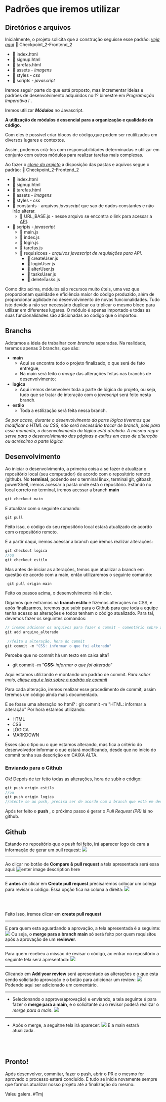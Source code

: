 # Padrões que iremos utilizar


## Diretórios e arquivos

Inicialmente, o projeto solicita que a construção seguisse esse padrão:
[*veja aqui*](https://github.com/PedagogiaDHBrasil/DH-FrontEnd2-ToDoApp-ProjetoBase)
:open_file_folder: Checkpoint_2-Frontend_2
- :page_facing_up: index.html
- :page_facing_up: signup.html
- :page_facing_up: tarefas.html
- :open_file_folder: assets  - *imagens*
- :open_file_folder: styles - *css*
- :open_file_folder: scripts - *javascript*


Iremos seguir parte do que está proposto, mas incrementar ideias e padrões de desenvolvimento adquiridos no 1º bimestre em *Programação Imperativa I* .

 Iremos utilizar ***Módulos*** no Javascript.

**A utilização de módulos é essencial para a organização e qualidade do código.**

Com eles é possível criar blocos de código,que podem ser reutilizados em diversos lugares e contextos.

Assim, podemos criá-los com responsabilidades determinadas e utilizar em conjunto com outros módulos para realizar tarefas mais complexas.

Ao fazer o [*clone do projeto*](https://github.com/DH-Checkpoints/Checkpoint_2-FrontEnd_2) a disposição das pastas e aquivos segue o padrão:
:open_file_folder: Checkpoint_2-Frontend_2
- :page_facing_up: index.html
- :page_facing_up: signup.html
- :page_facing_up: tarefas.html
- :file_folder: assets  - *imagens*
- :file_folder: styles - *css*
- :open_file_folder: constants - arquivos *javascript* que sao de dados constantes e não irão alterar.
	- :page_facing_up: URL_BASE.js - nesse arquivo se encontra o link para acessar a [API](https://ctd-todo-api.herokuapp.com/#/users/getMe).
- :open_file_folder: scripts - *javascript*
	- :page_facing_up: main.js
	- :page_facing_up: index.js
	- :page_facing_up: login.js
	- :page_facing_up: tarefas.js
	- :open_file_folder: requisicoes - *arquivos javascript de requisições para API*.
	 	- :page_facing_up: createUser.js
	 	-  :page_facing_up: loginUser.js
	 	-  :page_facing_up: alterUser.js
	 	- :page_facing_up: tasksUser.js	 	
	 	- :page_facing_up: deleteTasks.js

Como dito acima, módulos são recursos muito úteis, uma vez que proporcionam qualidade e eficiência maior do código produzido, além de proporcionar agilidade no desenvolvimento de novas funcionalidades. Tudo isto devido a não ser necessário duplicar ou triplicar o mesmo bloco para utilizar em diferentes lugares. O módulo é apenas importado e todas as suas funcionalidades são adicionadas ao código que o importou.

## Branchs

Adotamos a ideia de trabalhar com *branchs* separadas. 
Na realidade, teremos apenas 3 branchs, que são:

- **main**
	- Aqui se encontra todo o projeto finalizado, o que será de fato entregue;
	- Na main será feito o *merge* das alterações feitas nas branchs de desenvolvimento;
- **logica**
	- Aqui iremos desenvolver toda a parte de lógica do projeto, ou seja, tudo que se tratar de interação com o *javascript* será feito nesta branch.
- **estilo**
	- Toda a estilização será feita nessa branch.

*Se por acaso, durante o desenvolvimento da parte lógica tivermos que modificar o HTML ou CSS, não será necessário trocar de branch, pois para esse momento, o desenvolvimento da lógica está atrelado. 
A mesma regra serve para o desenvolvimento das páginas e estilos em caso de alteração ou acréscimo a parte lógica.* 


## Desenvolvimento


Ao iniciar o desenvolvimento, a primeira coisa a se fazer é atualizar o repositório local (seu computador) de acordo com o repositório remoto (github).
No **terminal**, podendo ser o terminal linux, terminal git, gitbash, powerShell, iremos acessar a pasta onde está o repositório.
Estando no local correto no terminal, iremos acessar a branch **main** 
~~~javascript
git checkout main
~~~
E atualizar com o seguinte comando:
~~~javascript
git pull
~~~
Feito isso, o código do seu repositório local estará atualizado de acordo com o repositório remoto.

E a partir daqui, iremos acessar a branch que iremos realizar alterações:
~~~javascript
git checkout logica
//ou
git checkout estilo
~~~
Mas antes de iniciar as alterações, temos que atualizar a branch em questão de acordo com a main, então utilizaremos o seguinte comando:
~~~git
 git pull origin main
~~~

Feito os passos acima, o desenvolvimento irá iniciar.

Digamos que entramos na **branch estilo**  e fizemos alterações no CSS, e após finalizarmos, teremos que subir para o Github para que toda a equipe tenha acesso as alterações e todos tenham o código atualizado.
Para tal, devemos fazer os seguintes comandos:
~~~javascript
// iremos adcionar os arquivos para fazer o commit - comentário sobre a alteração
git add arquivo_alterado
 
 //feita a alteração, hora do commit
git commit -m "CSS: informar o que foi alterado"
~~~

Percebe que no commit há um texto em caixa alta?
- git commit -m "**CSS:** *informar o que foi alterado*"

Aqui estamos utilizando e montando um padrão de commit. 
*Para saber mais, [clique aqui e leia sobre o padrão de commit](https://github.com/iuricode/padroes-de-commits)*

Para cada alteração, iremos realizar esse procedimento de commit, assim teremos um código ainda mais documentado.

E se fosse uma alteração no html? : git commit -m "HTML: informar a alteração"
Por hora estamos utilizando: 
- HTML
- CSS 
- LÓGICA 
- MARKDOWN

Esses são o tipo ou o que estamos alterando, mas fica a critério do desenvolvedor informar o que estará modificando, desde que no início do commit tenha sua descrição em CAIXA ALTA. 

### Enviando para o Github

Ok! Depois de ter feito todas as alterações, hora de subir o código:

~~~javascript
git push origin estilo
//ou
git push origin logica
//atente se ao push, precisa ser de acordo com a branch que está em desenvolvimento
~~~
Após ter feito o **push** , o próximo passo é gerar o *Pull Request (PR)* lá no github.

## Github

Estando no repositório que o push foi feito, irá aparecer logo de cara a informação de gerar um pull request:
![](https://i.ibb.co/RBVXNY7/Captura-de-tela-de-2022-06-29-16-56-49.png)

---

Ao clicar no botão de **Compare & pull request**  a tela apresentada será essa aqui:
![enter image description here](https://i.ibb.co/mBWW3y4/Captura-de-tela-de-2022-06-29-17-09-45.png)

---

E **antes** de clicar em **Create pull request** precisaremos colocar um colega para revisar o código. Essa opção fica na coluna a direita:
![](https://i.ibb.co/g4fN9Yd/Captura-de-tela-de-2022-06-29-17-13-11.png)

<br><br>

Feito isso, iremos clicar em **create pull request** 

---

E para quem esta aguardando a aprovação, a tela apresentada é a seguinte:
![](https://i.ibb.co/y89TCpB/Captura-de-tela-de-2022-06-29-17-15-57.png)
Ou seja, o **merge para a branch main** só será feito por quem requisitou após a aprovação de um **reviewer**.

---

Para quem recebeu a missao de revisar o código, ao entrar no repositório a seguinte tela será apresentada:
![](https://i.ibb.co/stBrDQr/Captura-de-tela-de-2022-06-29-17-26-54.png)

---

Clicando em **Add your review** será apresentado as alterações e o que esta sendo solicitado aprovação e o botão para adicionar um review:
![](https://i.ibb.co/j3xp6wH/Captura-de-tela-de-2022-06-29-17-30-25.png)
Podendo aqui ser adicionado um comentário.

---

- Selecionando o approve(aprovação) e enviando, a tela seguinte é para fazer o **merge para a main**, e o solicitante ou o revisor poderá realizar o *merge para a main*.
![](https://i.ibb.co/Mh8hkZh/Captura-de-tela-de-2022-06-29-17-33-00.png)

---

- Após o merge, a seguitne tela irá aparecer:
![](https://i.ibb.co/cwX7sjk/Captura-de-tela-de-2022-06-29-18-05-05.png)
E a main estará atualizada.
<br><br><br><br>
## Pronto!
Após desenvolver, commitar, fazer o push, abrir o PR e o mesmo for aprovado o processo estará concluído.
E tudo se inicia novamente sempre que formos atualizar nosso projeto até a finalização do mesmo.



Valeu galera.
#Tmj
